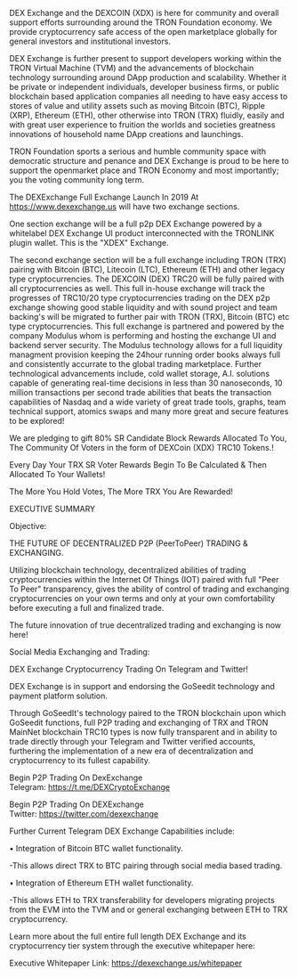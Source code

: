 DEX Exchange and the DEXCOIN (XDX) is here for community and overall support efforts surrounding around the TRON Foundation economy. We provide cryptocurrency safe access of the open marketplace globally for general investors and institutional investors. 

DEX Exchange is further present to support developers working within the TRON Virtual Machine (TVM) and the advancements of blockchain technology surrounding around DApp production and scalability. Whether it be private or independent individuals, developer business firms, or public blockchain based application companies all needing to have easy access to stores of value and utility assets such as moving Bitcoin (BTC), Ripple (XRP), Ethereum (ETH), other otherwise into TRON (TRX) fluidly, easily and with great user experience to fruition the worlds and societies greatness innovations of household name DApp creations and launchings.

TRON Foundation sports a serious and humble community space with democratic structure and penance and DEX Exchange is proud to be here to support the openmarket place and TRON Economy and most importantly; you the voting community long term.

The DEXExchange Full Exchange Launch In 2019 At https://www.dexexchange.us will have two exchange sections. 

One section exchange will be a full p2p DEX Exchange powered by a whitelabel DEX Exchange UI product interconnected with the TRONLINK plugin wallet. This is the "XDEX" Exchange.

The second exchange section will be a full exchange including TRON (TRX) pairing with Bitcoin (BTC), Litecoin (LTC), Ethereum (ETH) and other legacy type cryptocurrencies. The DEXCOIN (DEX) TRC20 will be fully paired with all cryptocurrencies as well. This full in-house exchange will track the progresses of TRC10/20 type cryptocurrencies trading on the DEX p2p exchange showing good stable liquidity and with sound project and team backing's will be migrated to further pair with TRON (TRX), Bitcoin (BTC) etc type cryptocurrencies. This full exchange is partnered and powered by the company Modulus whom is performing and hosting the exchange UI and backend server security. The Modulus technology allows for a full liquidity managment provision keeping the 24hour running order books always full and consistently accurrate to the global trading marketplace. Further technological advancements include, cold wallet storage, A.I. solutions capable of generating real-time decisions in less than 30 nanoseconds, 10 million transactions per second trade abilities that beats the transaction capabilities of Nasdaq and a wide variety of great trade tools, graphs, team technical support, atomics swaps and many more great and secure features to be explored!

We are pledging to gift 80% SR Candidate Block Rewards Allocated To You, The Community Of Voters in the form of DEXCoin (XDX) TRC10 Tokens.!

Every Day Your TRX SR Voter Rewards Begin To Be Calculated & Then Allocated To Your Wallets!

The More You Hold Votes, The More TRX You Are Rewarded!

EXECUTIVE SUMMARY

Objective:

THE FUTURE OF DECENTRALIZED P2P (PeerToPeer) TRADING & EXCHANGING.

Utilizing blockchain technology, decentralized abilities of trading cryptocurrencies within the Internet Of Things (IOT) paired with full "Peer To Peer" transparency, gives the ability of control of trading and exchanging cryptocurrencies on your own terms and only at your own comfortability before executing a full and finalized trade.

The future innovation of true decentralized trading and exchanging is now here!

Social Media Exchanging and Trading:

DEX Exchange Cryptocurrency Trading On Telegram and Twitter!

DEX Exchange is in support and endorsing the GoSeedit technology and payment platform solution.

Through GoSeedIt's technology paired to the TRON blockchain upon which GoSeedit functions, full P2P trading and exchanging of TRX and TRON MainNet blockchain TRC10 types is now fully transparent and in ability to trade directly through your Telegram and Twitter verified accounts, furthering the implementation of a new era of decentralization and cryptocurrency to its fullest capability.

Begin P2P Trading On DexExchange Telegram: https://t.me/DEXCryptoExchange

Begin P2P Trading On DEXExchange Twitter: https://twitter.com/dexexchange

Further Current Telegram DEX Exchange Capabilities include: 

• Integration of Bitcoin BTC wallet functionality. 
   
   -This allows direct TRX to BTC pairing through social media based trading.
   
• Integration of Ethereum ETH wallet functionality. 
   
   -This allows ETH to TRX transferability for developers migrating projects from the EVM into the TVM and or general exchanging between ETH to TRX cryptocurrency.
   
Learn more about the full entire full length DEX Exchange and its cryptocurrency tier system through the executive whitepaper here:

Executive Whitepaper Link: https://dexexchange.us/whitepaper
